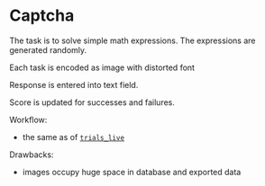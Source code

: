 # Captcha

The task is to solve simple math expressions.
The expressions are generated randomly.

Each task is encoded as image with distorted font

Response is entered into text field.

Score is updated for successes and failures.

Workflow:
- the same as of [`trials_live`](../trials_live)

Drawbacks:
- images occupy huge space in database and exported data